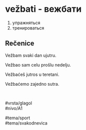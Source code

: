 # vežbati - вежбати

1. упражняться  
2. тренироваться

## Rečenice

Vežbam svaki dan ujutru.

Vežbao sam celu prošlu nedelju.

Vežbaćeš jutros u teretani.

Vežbaćemo zajedno sutra.

<br>

#vrsta/glagol  
#nivo/A1  

#tema/sport  
#tema/svakodnevica
